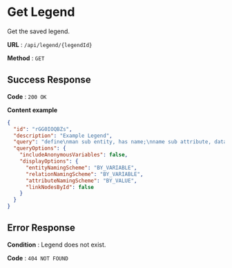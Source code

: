 # Get Legend

Get the saved legend.

**URL** : `/api/legend/{legendId}`

**Method** : `GET`

## Success Response

**Code** : `200 OK`

**Content example**

```json
{
  "id": "rGG0IOQBZs",
  "description": "Example Legend",
  "query": "define\nman sub entity, has name;\nname sub attribute, datatype string;\n\ninsert\n$m isa man, has name \"Brandon\";\n\nmatch\n$m isa man, has name $n;\nget;",
  "queryOptions": {
    "includeAnonymousVariables": false,
    "displayOptions": {
      "entityNamingScheme": "BY_VARIABLE",
      "relationNamingScheme": "BY_VARIABLE",
      "attributeNamingScheme": "BY_VALUE",
      "linkNodesById": false
    }
  }
}
```

## Error Response

**Condition** : Legend does not exist.

**Code** : `404 NOT FOUND`

